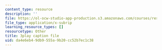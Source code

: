 ```yaml
---
content_type: resource
description: ''
file: https://ol-ocw-studio-app-production.s3.amazonaws.com/courses/res-9-003-brains-minds-and-machines-summer-course-summer-2015/da4e6eb49db9555a9b20cc52b7ec1c38_eKKXJyabCAQ.vtt
file_type: application/x-subrip
learning_resource_types: []
resourcetype: Other
title: 3play caption file
uid: da4e6eb4-9db9-555a-9b20-cc52b7ec1c38
---
```

